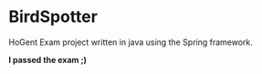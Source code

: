 # BirdSpotter
HoGent Exam project written in java using the Spring framework.

**I passed the exam ;)**
